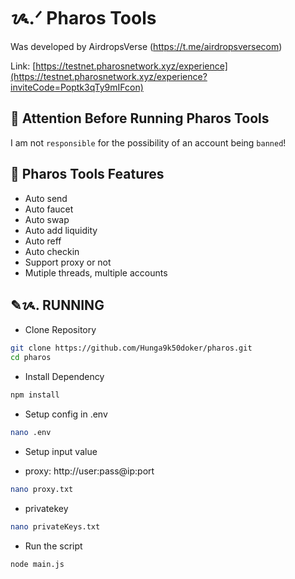 # ᝰ.ᐟ Pharos Tools

Was developed by AirdropsVerse (https://t.me/airdropsversecom)

Link: [https://testnet.pharosnetwork.xyz/experience](https://testnet.pharosnetwork.xyz/experience?inviteCode=Poptk3qTy9mIFcon)

## 🚨 Attention Before Running Pharos Tools

I am not `responsible` for the possibility of an account being `banned`!

## 📎 Pharos Tools Features

- Auto send
- Auto faucet
- Auto swap
- Auto add liquidity
- Auto reff
- Auto checkin
- Support proxy or not
- Mutiple threads, multiple accounts

## ✎ᝰ. RUNNING

- Clone Repository

```bash
git clone https://github.com/Hunga9k50doker/pharos.git
cd pharos
```

- Install Dependency

```bash
npm install
```

- Setup config in .env

```bash
nano .env
```

- Setup input value

* proxy: http://user:pass@ip:port

```bash
nano proxy.txt
```

- privatekey

```bash
nano privateKeys.txt
```

- Run the script

```bash
node main.js
```
